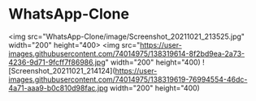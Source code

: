 # WhatsApp-Clone

<img src="WhatsApp-Clone/image/Screenshot_20211021_213525.jpg" width="200" height="400>
<img src="https://user-images.githubusercontent.com/74014975/138319614-8f2bd9ea-2a73-4236-9d71-9fcff7f86986.jpg" width="200" height="400)
![Screenshot_20211021_214124](https://user-images.githubusercontent.com/74014975/138319619-76994554-46dc-4a71-aaa9-b0c810d98fac.jpg width="200" height="400)
